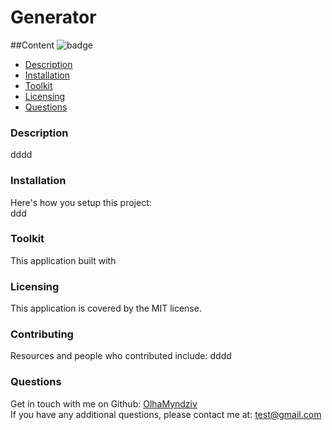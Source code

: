 
# Generator  
##Content ![badge](https://img.shields.io/badge/license-MIT-blue)
- [Description](#description)
- [Installation](#installation)
- [Toolkit](#toolkit)
- [Licensing](#licensing)
- [Questions](#questions)
### Description  <a name="description"></a>
dddd <br />
### Installation  <a name="installation"></a>
Here's how you setup this project:<br />
ddd  
### Toolkit  <a name="toolkit"></a>
This application built with   
### Licensing  <a name="licensing"></a> 
This application is covered by the MIT license. 
### Contributing  <a name="contributing"></a> 
Resources and people who contributed include: dddd 
<br /> 
### Questions  <a name="questions"></a> 
Get in touch with me on Github: [OlhaMyndziv](https://github.com/OlhaMyndziv)
<br />
If you have any additional questions, please contact me at: test@gmail.com

